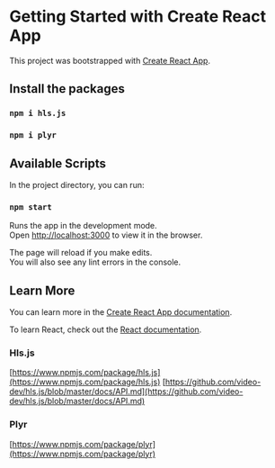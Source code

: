 # Getting Started with Create React App

This project was bootstrapped with [Create React App](https://github.com/facebook/create-react-app).
## Install the packages

### `npm i hls.js`

### `npm i plyr`


## Available Scripts

In the project directory, you can run:

### `npm start`

Runs the app in the development mode.\
Open [http://localhost:3000](http://localhost:3000) to view it in the browser.

The page will reload if you make edits.\
You will also see any lint errors in the console.


## Learn More

You can learn more in the [Create React App documentation](https://facebook.github.io/create-react-app/docs/getting-started).

To learn React, check out the [React documentation](https://reactjs.org/).

### Hls.js

[https://www.npmjs.com/package/hls.js](https://www.npmjs.com/package/hls.js)
[https://github.com/video-dev/hls.js/blob/master/docs/API.md](https://github.com/video-dev/hls.js/blob/master/docs/API.md)

### Plyr

[https://www.npmjs.com/package/plyr](https://www.npmjs.com/package/plyr)


